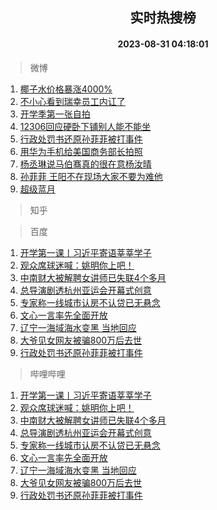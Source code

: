 <div align="center"><h2>实时热搜榜</h2><h4>2023-08-31 04:18:01</h4></div>

> 微博  

1. [椰子水价格暴涨4000%](https://s.weibo.com/weibo?q=%23%E6%A4%B0%E5%AD%90%E6%B0%B4%E4%BB%B7%E6%A0%BC%E6%9A%B4%E6%B6%A84000%25%23&t=31&band_rank=1&Refer=top)<br />
2. [不小心看到瑞幸员工内讧了](https://s.weibo.com/weibo?q=%E4%B8%8D%E5%B0%8F%E5%BF%83%E7%9C%8B%E5%88%B0%E7%91%9E%E5%B9%B8%E5%91%98%E5%B7%A5%E5%86%85%E8%AE%A7%E4%BA%86&t=31&band_rank=2&Refer=top)<br />
3. [开学季第一张自拍](https://s.weibo.com/weibo?q=%23%E5%BC%80%E5%AD%A6%E5%AD%A3%E7%AC%AC%E4%B8%80%E5%BC%A0%E8%87%AA%E6%8B%8D%23&t=31&band_rank=3&Refer=top)<br />
4. [12306回应硬卧下铺别人能不能坐](https://s.weibo.com/weibo?q=%2312306%E5%9B%9E%E5%BA%94%E7%A1%AC%E5%8D%A7%E4%B8%8B%E9%93%BA%E5%88%AB%E4%BA%BA%E8%83%BD%E4%B8%8D%E8%83%BD%E5%9D%90%23&t=31&band_rank=4&Refer=top)<br />
5. [行政处罚书还原孙菲菲被打事件](https://s.weibo.com/weibo?q=%23%E8%A1%8C%E6%94%BF%E5%A4%84%E7%BD%9A%E4%B9%A6%E8%BF%98%E5%8E%9F%E5%AD%99%E8%8F%B2%E8%8F%B2%E8%A2%AB%E6%89%93%E4%BA%8B%E4%BB%B6%23&t=31&band_rank=5&Refer=top)<br />
6. [用华为手机给美国商务部长拍照](https://s.weibo.com/weibo?q=%23%E7%94%A8%E5%8D%8E%E4%B8%BA%E6%89%8B%E6%9C%BA%E7%BB%99%E7%BE%8E%E5%9B%BD%E5%95%86%E5%8A%A1%E9%83%A8%E9%95%BF%E6%8B%8D%E7%85%A7%23&t=31&band_rank=6&Refer=top)<br />
7. [杨丞琳说马伯骞真的很在意杨汝晴](https://s.weibo.com/weibo?q=%23%E6%9D%A8%E4%B8%9E%E7%90%B3%E8%AF%B4%E9%A9%AC%E4%BC%AF%E9%AA%9E%E7%9C%9F%E7%9A%84%E5%BE%88%E5%9C%A8%E6%84%8F%E6%9D%A8%E6%B1%9D%E6%99%B4%23&t=31&band_rank=7&Refer=top)<br />
8. [孙菲菲 王阳不在现场大家不要为难他](https://s.weibo.com/weibo?q=%E5%AD%99%E8%8F%B2%E8%8F%B2%20%E7%8E%8B%E9%98%B3%E4%B8%8D%E5%9C%A8%E7%8E%B0%E5%9C%BA%E5%A4%A7%E5%AE%B6%E4%B8%8D%E8%A6%81%E4%B8%BA%E9%9A%BE%E4%BB%96&t=31&band_rank=8&Refer=top)<br />
9. [超级蓝月](https://s.weibo.com/weibo?q=%23%E8%B6%85%E7%BA%A7%E8%93%9D%E6%9C%88%23&t=31&band_rank=9&Refer=top)<br />

> 知乎  


> 百度  

1. [开学第一课丨习近平寄语莘莘学子](https://www.baidu.com/s?wd=%E5%BC%80%E5%AD%A6%E7%AC%AC%E4%B8%80%E8%AF%BE%E4%B8%A8%E4%B9%A0%E8%BF%91%E5%B9%B3%E5%AF%84%E8%AF%AD%E8%8E%98%E8%8E%98%E5%AD%A6%E5%AD%90&sa=fyb_news&rsv_dl=fyb_news)<br />
2. [观众席球迷喊：姚明你上吧！](https://www.baidu.com/s?wd=%E8%A7%82%E4%BC%97%E5%B8%AD%E7%90%83%E8%BF%B7%E5%96%8A%EF%BC%9A%E5%A7%9A%E6%98%8E%E4%BD%A0%E4%B8%8A%E5%90%A7%EF%BC%81&sa=fyb_news&rsv_dl=fyb_news)<br />
3. [中南财大被解聘女讲师已失联4个多月](https://www.baidu.com/s?wd=%E4%B8%AD%E5%8D%97%E8%B4%A2%E5%A4%A7%E8%A2%AB%E8%A7%A3%E8%81%98%E5%A5%B3%E8%AE%B2%E5%B8%88%E5%B7%B2%E5%A4%B1%E8%81%944%E4%B8%AA%E5%A4%9A%E6%9C%88&sa=fyb_news&rsv_dl=fyb_news)<br />
4. [总导演剧透杭州亚运会开幕式创意](https://www.baidu.com/s?wd=%E6%80%BB%E5%AF%BC%E6%BC%94%E5%89%A7%E9%80%8F%E6%9D%AD%E5%B7%9E%E4%BA%9A%E8%BF%90%E4%BC%9A%E5%BC%80%E5%B9%95%E5%BC%8F%E5%88%9B%E6%84%8F&sa=fyb_news&rsv_dl=fyb_news)<br />
5. [专家称一线城市认房不认贷已无悬念](https://www.baidu.com/s?wd=%E4%B8%93%E5%AE%B6%E7%A7%B0%E4%B8%80%E7%BA%BF%E5%9F%8E%E5%B8%82%E8%AE%A4%E6%88%BF%E4%B8%8D%E8%AE%A4%E8%B4%B7%E5%B7%B2%E6%97%A0%E6%82%AC%E5%BF%B5&sa=fyb_news&rsv_dl=fyb_news)<br />
6. [文心一言率先全面开放](https://www.baidu.com/s?wd=%E6%96%87%E5%BF%83%E4%B8%80%E8%A8%80&sa=fyb_news&rsv_dl=fyb_news)<br />
7. [辽宁一海域海水变黑 当地回应](https://www.baidu.com/s?wd=%E8%BE%BD%E5%AE%81%E4%B8%80%E6%B5%B7%E5%9F%9F%E6%B5%B7%E6%B0%B4%E5%8F%98%E9%BB%91+%E5%BD%93%E5%9C%B0%E5%9B%9E%E5%BA%94&sa=fyb_news&rsv_dl=fyb_news)<br />
8. [大爷见女网友被骗800万后去世](https://www.baidu.com/s?wd=%E5%A4%A7%E7%88%B7%E8%A7%81%E5%A5%B3%E7%BD%91%E5%8F%8B%E8%A2%AB%E9%AA%97800%E4%B8%87%E5%90%8E%E5%8E%BB%E4%B8%96&sa=fyb_news&rsv_dl=fyb_news)<br />
9. [行政处罚书还原孙菲菲被打事件](https://www.baidu.com/s?wd=%E8%A1%8C%E6%94%BF%E5%A4%84%E7%BD%9A%E4%B9%A6%E8%BF%98%E5%8E%9F%E5%AD%99%E8%8F%B2%E8%8F%B2%E8%A2%AB%E6%89%93%E4%BA%8B%E4%BB%B6&sa=fyb_news&rsv_dl=fyb_news)<br />

> 哔哩哔哩  

1. [开学第一课丨习近平寄语莘莘学子](https://www.baidu.com/s?wd=%E5%BC%80%E5%AD%A6%E7%AC%AC%E4%B8%80%E8%AF%BE%E4%B8%A8%E4%B9%A0%E8%BF%91%E5%B9%B3%E5%AF%84%E8%AF%AD%E8%8E%98%E8%8E%98%E5%AD%A6%E5%AD%90&sa=fyb_news&rsv_dl=fyb_news)<br />
2. [观众席球迷喊：姚明你上吧！](https://www.baidu.com/s?wd=%E8%A7%82%E4%BC%97%E5%B8%AD%E7%90%83%E8%BF%B7%E5%96%8A%EF%BC%9A%E5%A7%9A%E6%98%8E%E4%BD%A0%E4%B8%8A%E5%90%A7%EF%BC%81&sa=fyb_news&rsv_dl=fyb_news)<br />
3. [中南财大被解聘女讲师已失联4个多月](https://www.baidu.com/s?wd=%E4%B8%AD%E5%8D%97%E8%B4%A2%E5%A4%A7%E8%A2%AB%E8%A7%A3%E8%81%98%E5%A5%B3%E8%AE%B2%E5%B8%88%E5%B7%B2%E5%A4%B1%E8%81%944%E4%B8%AA%E5%A4%9A%E6%9C%88&sa=fyb_news&rsv_dl=fyb_news)<br />
4. [总导演剧透杭州亚运会开幕式创意](https://www.baidu.com/s?wd=%E6%80%BB%E5%AF%BC%E6%BC%94%E5%89%A7%E9%80%8F%E6%9D%AD%E5%B7%9E%E4%BA%9A%E8%BF%90%E4%BC%9A%E5%BC%80%E5%B9%95%E5%BC%8F%E5%88%9B%E6%84%8F&sa=fyb_news&rsv_dl=fyb_news)<br />
5. [专家称一线城市认房不认贷已无悬念](https://www.baidu.com/s?wd=%E4%B8%93%E5%AE%B6%E7%A7%B0%E4%B8%80%E7%BA%BF%E5%9F%8E%E5%B8%82%E8%AE%A4%E6%88%BF%E4%B8%8D%E8%AE%A4%E8%B4%B7%E5%B7%B2%E6%97%A0%E6%82%AC%E5%BF%B5&sa=fyb_news&rsv_dl=fyb_news)<br />
6. [文心一言率先全面开放](https://www.baidu.com/s?wd=%E6%96%87%E5%BF%83%E4%B8%80%E8%A8%80&sa=fyb_news&rsv_dl=fyb_news)<br />
7. [辽宁一海域海水变黑 当地回应](https://www.baidu.com/s?wd=%E8%BE%BD%E5%AE%81%E4%B8%80%E6%B5%B7%E5%9F%9F%E6%B5%B7%E6%B0%B4%E5%8F%98%E9%BB%91+%E5%BD%93%E5%9C%B0%E5%9B%9E%E5%BA%94&sa=fyb_news&rsv_dl=fyb_news)<br />
8. [大爷见女网友被骗800万后去世](https://www.baidu.com/s?wd=%E5%A4%A7%E7%88%B7%E8%A7%81%E5%A5%B3%E7%BD%91%E5%8F%8B%E8%A2%AB%E9%AA%97800%E4%B8%87%E5%90%8E%E5%8E%BB%E4%B8%96&sa=fyb_news&rsv_dl=fyb_news)<br />
9. [行政处罚书还原孙菲菲被打事件](https://www.baidu.com/s?wd=%E8%A1%8C%E6%94%BF%E5%A4%84%E7%BD%9A%E4%B9%A6%E8%BF%98%E5%8E%9F%E5%AD%99%E8%8F%B2%E8%8F%B2%E8%A2%AB%E6%89%93%E4%BA%8B%E4%BB%B6&sa=fyb_news&rsv_dl=fyb_news)<br />
